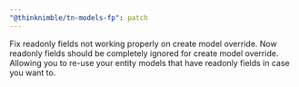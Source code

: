```yaml
---
"@thinknimble/tn-models-fp": patch
---
```


Fix readonly fields not working properly on create model override. Now readonly fields should be completely ignored for create model override. Allowing you to re-use your entity models that have readonly fields in case you want to.
